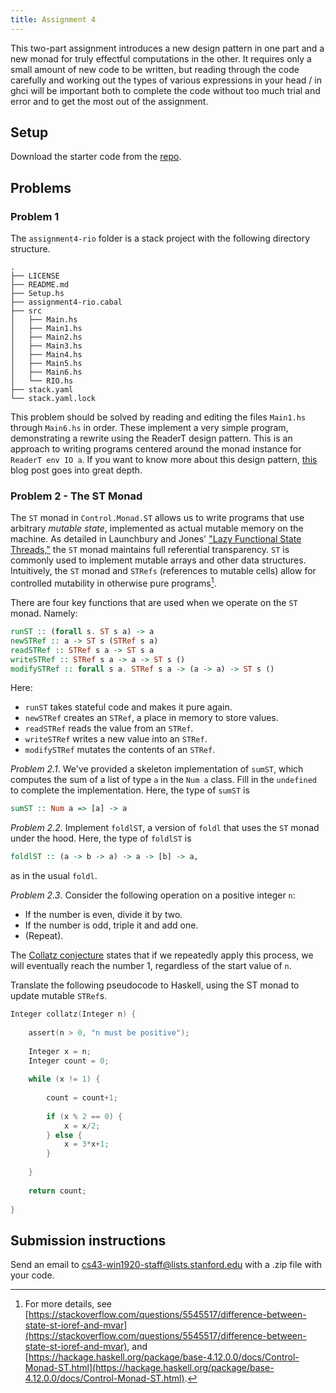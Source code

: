 ```yaml
---
title: Assignment 4
---
```


This two-part assignment introduces a new design pattern in one part and a new
monad for truly effectful computations in the other. It requires only a small
amount of new code to be written, but reading through the code carefully and
working out the types of various expressions in your head / in ghci will be
important both to complete the code without too much trial and error and
to get the most out of the assignment.

## Setup

Download the starter code from the [repo](https://github.com/ischeinfeld/cs43-assignments). 

## Problems

### Problem 1

The `assignment4-rio` folder is a stack project with the following directory structure.

```
.
├── LICENSE
├── README.md
├── Setup.hs
├── assignment4-rio.cabal
├── src
│   ├── Main.hs
│   ├── Main1.hs
│   ├── Main2.hs
│   ├── Main3.hs
│   ├── Main4.hs
│   ├── Main5.hs
│   ├── Main6.hs
│   └── RIO.hs
├── stack.yaml
└── stack.yaml.lock
```

This problem should be solved by reading and editing the files `Main1.hs`
through `Main6.hs` in order. These implement a very simple program,
demonstrating a rewrite using the ReaderT design pattern. This is an approach to
writing programs centered around the monad instance for `ReaderT env IO a`. If
you want to know more about this design pattern,
[this](https://www.fpcomplete.com/blog/2017/06/readert-design-pattern) blog post goes
into great depth. 

### Problem 2 - The ST Monad

The `ST` monad in `Control.Monad.ST` allows us to write programs that use arbitrary _mutable state_, implemented as actual mutable memory on the machine.  As detailed in Launchbury and Jones' ["Lazy Functional State Threads,"](https://www.microsoft.com/en-us/research/wp-content/uploads/1994/06/lazy-functional-state-threads.pdf) the `ST` monad maintains full referential transparency.  `ST` is commonly used to implement mutable arrays and other data structures. Intuitively, the `ST` monad and `STRefs`  (references to mutable cells) allow for controlled mutability in otherwise pure programs[^MORE].

[^MORE]: For more details, see [https://stackoverflow.com/questions/5545517/difference-between-state-st-ioref-and-mvar](https://stackoverflow.com/questions/5545517/difference-between-state-st-ioref-and-mvar), and [https://hackage.haskell.org/package/base-4.12.0.0/docs/Control-Monad-ST.html](https://hackage.haskell.org/package/base-4.12.0.0/docs/Control-Monad-ST.html).

There are four key functions that are used when we operate on the `ST` monad.  Namely:
```haskell
runST :: (forall s. ST s a) -> a
newSTRef :: a -> ST s (STRef s a)
readSTRef :: STRef s a -> ST s a
writeSTRef :: STRef s a -> a -> ST s ()
modifySTRef :: forall s a. STRef s a -> (a -> a) -> ST s ()
```

Here:

- `runST` takes stateful code and makes it pure again.
- `newSTRef` creates an `STRef`, a place in memory to store values.
- `readSTRef` reads the value from an `STRef`.
- `writeSTRef` writes a new value into an `STRef`.
- `modifySTRef` mutates the contents of an `STRef`.

*Problem 2.1*. We've provided a skeleton implementation of `sumST`, which computes the sum of a list of type `a` in the `Num a` class.  Fill in the `undefined` to complete the implementation.  Here, the type of `sumST` is
```haskell
sumST :: Num a => [a] -> a
```

*Problem 2.2*. Implement `foldlST`, a version of `foldl` that uses the `ST` monad under the hood.  Here, the type of `foldlST` is

```haskell
foldlST :: (a -> b -> a) -> a -> [b] -> a,
```
as in the usual `foldl`.

*Problem 2.3*. Consider the following operation on a positive integer `n`:

- If the number is even, divide it by two.
- If the number is odd, triple it and add one.
- (Repeat).

The [Collatz conjecture](https://en.wikipedia.org/wiki/Collatz_conjecture) states that if we repeatedly apply this process, we will eventually reach the number 1, regardless of the start value of `n`.

Translate the following pseudocode to Haskell, using the ST monad to update mutable `STRef`s.

```C
Integer collatz(Integer n) {
    
    assert(n > 0, "n must be positive");
    
    Integer x = n;
    Integer count = 0;
    
    while (x != 1) {
        
        count = count+1;
        
        if (x % 2 == 0) {
            x = x/2;
        } else {
            x = 3*x+1;
        }
        
    }
    
    return count;
    
}
```




## Submission instructions

Send an email to cs43-win1920-staff@lists.stanford.edu with a .zip file with your code.
